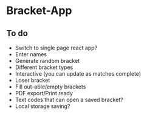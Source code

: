 # Bracket-App

## To do
- Switch to single page react app?
- Enter names
- Generate random bracket
- Different bracket types
- Interactive (you can update as matches complete)
- Loser bracket
- Fill out-able/empty brackets
- PDF export/Print ready
- Text codes that can open a saved bracket?
- Local storage saving?